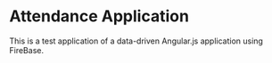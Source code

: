 # Attendance Application
This is a test application of a data-driven Angular.js application using FireBase.